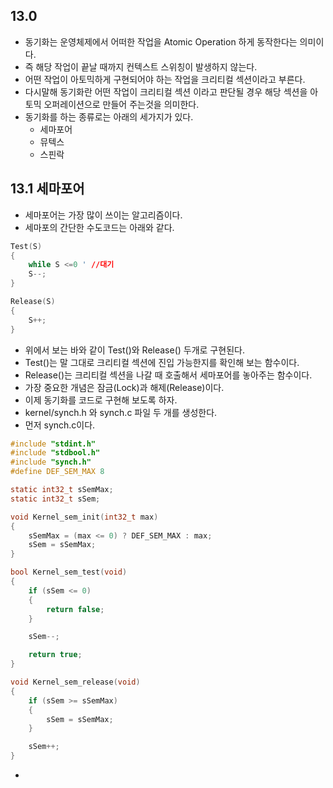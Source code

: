 ## 13.0
- 동기화는 운영체제에서 어떠한 작업을 Atomic Operation 하게 동작한다는 의미이다.
- 즉 해당 작업이 끝날 때까지 컨텍스트 스위칭이 발생하지 않는다.
- 어떤 작업이 아토믹하게 구현되어야 하는 작업을 크리티컬 섹션이라고 부른다.
- 다시말해 동기화란 어떤 작업이 크리티컬 섹션 이라고 판단될 경우 해당 섹션을 아토믹 오퍼레이션으로 만들어 주는것을 의미한다.
- 동기화를 하는 종류로는 아래의 세가지가 있다.
	- 세마포어
	- 뮤텍스
	- 스핀락


## 13.1 세마포어
- 세마포어는 가장 많이 쓰이는 알고리즘이다.
- 세마포의 간단한 수도코드는 아래와 같다.
~~~C
Test(S)
{
	while S <=0 ' //대기
	S--;
}

Release(S)
{
	S++;
}
~~~
- 위에서 보는 바와 같이 Test()와 Release() 두개로 구현된다.
- Test()는 말 그대로 크리티컬 섹션에 진입 가능한지를 확인해 보는 함수이다.
- Release()는 크리티컬 섹션을 나갈 때 호출해서 세마포어를 놓아주는 함수이다.
- 가장 중요한 개념은 잠금(Lock)과 해제(Release)이다.
- 이제 동기화를 코드로 구현해 보도록 하자.
- kernel/synch.h 와 synch.c 파일 두 개를 생성한다.
- 먼저 synch.c이다.
~~~C
#include "stdint.h"
#include "stdbool.h"
#include "synch.h"
#define DEF_SEM_MAX 8

static int32_t sSemMax;
static int32_t sSem;

void Kernel_sem_init(int32_t max)
{
    sSemMax = (max <= 0) ? DEF_SEM_MAX : max;
    sSem = sSemMax;
}

bool Kernel_sem_test(void)
{
    if (sSem <= 0)
    {
        return false;
    }

    sSem--;

    return true;
}

void Kernel_sem_release(void)
{
    if (sSem >= sSemMax)
    {
        sSem = sSemMax;
    }

    sSem++;
}
~~~
- 
<!--stackedit_data:
eyJoaXN0b3J5IjpbLTEwOTAyMTIxLC0yMjc2OTI1MzcsODM2MT
E0NDEsLTExMzc2MDgyOSwtNjkzMDcwMDkxLDI1ODgxMDc1Niw5
NDUyMTY4NzYsOTQ1MjE2ODc2LDE3NTM3NDkzOTQsMTYwMDg0OD
AxOSwtNDk3ODEyMDEwLDE0MTgxOTU0NzgsMjEwOTUwODM1Miwt
NzM0MDU4NDE0LDE1NTQxMzIyMDYsLTMxODkyMDcwMSwtMTYzOD
gzMDI0NywtMTkzOTIxNjkxNywxMjc4NzIwNDg4LC01NTc1ODQ5
NTBdfQ==
-->